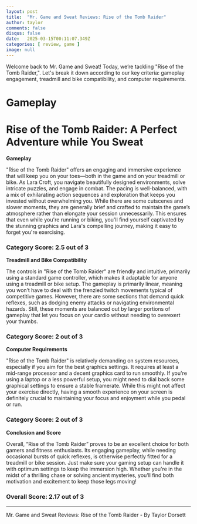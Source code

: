 ```yaml
---
layout: post
title:  "Mr. Game and Sweat Reviews: Rise of the Tomb Raider"
author: taylor
comments: false
disqus: false
date:   2025-03-15T00:11:07.349Z
categories: [ review, game ]
image: null
---
```


Welcome back to Mr. Game and Sweat! Today, we’re tackling "Rise of the Tomb Raider,". Let's break it down according to our key criteria: gameplay engagement, treadmill and bike compatibility, and computer requirements.

# Gameplay

# Rise of the Tomb Raider: A Perfect Adventure while You Sweat

**Gameplay**

"Rise of the Tomb Raider" offers an engaging and immersive experience that will keep you on your toes—both in the game and on your treadmill or bike. As Lara Croft, you navigate beautifully designed environments, solve intricate puzzles, and engage in combat. The pacing is well-balanced, with a mix of exhilarating action sequences and exploration that keeps you invested without overwhelming you. While there are some cutscenes and slower moments, they are generally brief and crafted to maintain the game’s atmosphere rather than elongate your session unnecessarily. This ensures that even while you're running or biking, you'll find yourself captivated by the stunning graphics and Lara's compelling journey, making it easy to forget you're exercising. 

### Category Score: 2.5 out of 3

**Treadmill and Bike Compatibility**

The controls in "Rise of the Tomb Raider" are friendly and intuitive, primarily using a standard game controller, which makes it adaptable for anyone using a treadmill or bike setup. The gameplay is primarily linear, meaning you won’t have to deal with the frenzied twitch movements typical of competitive games. However, there are some sections that demand quick reflexes, such as dodging enemy attacks or navigating environmental hazards. Still, these moments are balanced out by larger portions of gameplay that let you focus on your cardio without needing to overexert your thumbs. 

### Category Score: 2 out of 3

**Computer Requirements**

"Rise of the Tomb Raider" is relatively demanding on system resources, especially if you aim for the best graphics settings. It requires at least a mid-range processor and a decent graphics card to run smoothly. If you're using a laptop or a less powerful setup, you might need to dial back some graphical settings to ensure a stable framerate. While this might not affect your exercise directly, having a smooth experience on your screen is definitely crucial to maintaining your focus and enjoyment while you pedal or run. 

### Category Score: 2 out of 3

**Conclusion and Score**

Overall, “Rise of the Tomb Raider” proves to be an excellent choice for both gamers and fitness enthusiasts. Its engaging gameplay, while needing occasional bursts of quick reflexes, is otherwise perfectly fitted for a treadmill or bike session. Just make sure your gaming setup can handle it with optimum settings to keep the immersion high. Whether you're in the midst of a thrilling chase or solving ancient mysteries, you’ll find both motivation and excitement to keep those legs moving!

### Overall Score: 2.17 out of 3

---

Mr. Game and Sweat Reviews: Rise of the Tomb Raider - By Taylor Dorsett
